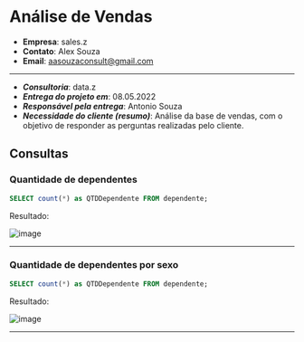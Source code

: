 # Análise de Vendas

- **Empresa**: sales.z
- **Contato**: Alex Souza
- **Email**: aasouzaconsult@gmail.com

-----

- ***Consultoria***: data.z
- ***Entrega do projeto em***: 08.05.2022
- ***Responsável pela entrega***: Antonio Souza
- ***Necessidade do cliente (resumo)***: Análise da base de vendas, com o objetivo de responder as perguntas realizadas pelo cliente.


## Consultas

### Quantidade de dependentes

```sql
SELECT count(*) as QTDDependente FROM dependente;
```

Resultado:

![image](https://user-images.githubusercontent.com/29084827/164487121-80990410-8730-4754-a6fd-f7d1b71841e7.png)

-----
### Quantidade de dependentes por sexo

```sql
SELECT count(*) as QTDDependente FROM dependente;
```

Resultado:

![image](https://user-images.githubusercontent.com/29084827/164487182-ea1b0219-a247-4c53-b39a-94be0f04dece.png)

-----
